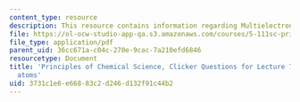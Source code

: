 ```yaml
---
content_type: resource
description: This resource contains information regarding Multielectron atoms.
file: https://ol-ocw-studio-app-qa.s3.amazonaws.com/courses/5-111sc-principles-of-chemical-science-fall-2014/3731c1e6e66883c2d246d132f91c44b2_MIT5_111F14_Lec7Clkr.pdf
file_type: application/pdf
parent_uid: 36cc671a-c04c-270e-9cac-7a210efd6846
resourcetype: Document
title: 'Principles of Chemical Science, Clicker Questions for Lecture 7: Multielectron
  atoms'
uid: 3731c1e6-e668-83c2-d246-d132f91c44b2
---
```

